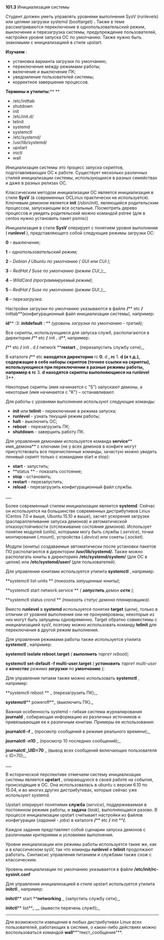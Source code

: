 **101.3** Инициализация системы

Студент должен уметь управлять уровнями выполнения SysV (runlevels) или целями загрузки systemd (boottarget) **.** Также в теме рассматриваются переключение в однопользовательский режим, выключение и перезагрузка системы, предупреждение пользователей, настройки уровня запуска ОС по умолчанию. Также нужно быть знакомыми с инициализацией в стиле upstart.

**Изучаем** :

- установка варианта загрузки по умолчанию;
- переключение между режимами работы;
- включение и выключение ПК;
- уведомление пользователей системы;
- корректное завершение процессов.

**Термины и утилиты:****        **

- /etc/inittab
- shutdown
- init
- /etc/init.d/
- telinit
- systemd
- systemctl
- /etc/systemd/
- /usr/lib/systemd/
- upstart
- inictl
- wall

Инициализация системы это процесс запуска скриптов, подготавливающих ОС к работе. Существует несколько различных стилей инициализации системы, использующиеся в разных семействах и даже в разных релизах ОС.

Классическим методом инициализации ОС является инициализация в стиле **SysV** (в современных OCLinux практически не используется). Ключевым демоном является **init** (/sbin/init), являющийся родительским процессом, запускающим все остальные. Посмотреть дерево процессов и увидеть родительский можно командой pstree (для в centos нужно установить пакет psmisc)

Инициализация в стиле **SysV** оперирует с понятием уровня выполнения ( **runlevel** ), представляющего собой следующие режимы загрузки ОС:

**0** _– выключение;_

**1** _– однопользовательский режим;_

**2** _–_ _Debian __/__ Ubuntu_ _по умолчанию ( __GUI_ _или_ _CUI__ );_

**3** _–_ _RedHat __/__ Suse_ _по умолчанию (режим_ _CUI__);_

**4** _– WildCard (программируемый режим);_

**5** _–_ _RedHat __/__ Suse_ _по умолчанию (режим_ _GUI__);_

**6** _– перезагрузка._

Настройки загрузки по умолчанию указываются в файле **/**** etc ****/**** inittab**(конфигурационный файл инициализации системы), например:

**id**** :3: ****initdefault**** :       ** _(уровень загрузки по умолчанию - третий);_

Все скрипты, использующиеся для запуска служб, располагаются в директории **/**** etc ****/**** init ****.**** d**, например:

**/**** etc ****/**** init ****.**** d ****/**** network ****restart** _        (перезапустить службу сети);_

В каталоге **/**** etc **находятся директории** rc ****0.**** d ****,**  **rc**** 1. ****d** (и т.д.), содержащие в себе наборы скриптов (точнее ссылки на скрипты), использующиеся при переключении в разные режимы работы, например в **rc**** 3. ****d** находятся скрипты выполняющиеся на **runlevel**** 3**.

Некоторые скрипты (имя начинается с &quot;S&quot;) запускают демоны, а некоторые (имя начинается с &quot;K&quot;) – останавливают.

Для работы с уровнями выполнения используют следующие команды:

- **init** или **telinit**         - переключение в режима запуска;
- **runlevel**                 - узнать текущий режим работы;
- **halt**                 - выключить ОС;
- **reboot**                 - перезагрузить ПК;
- **shutdown**         - завершить работу ПК.

Для управления демонами используется команда **service**** имя\_демона** с ключами (не у всех демонов в конфиге могут присутствовать все перечисленные команды, зачастую можно увидеть ленивый скрипт только с командами start и stop):

- **start**         - запустить;
- **status       ** - показать состояние;
- **stop**         - остановить;
- **restart**         - перезапустить;
- **reload**         - перезагрузить конфигурационный файл службы.

\_\_\_

Более современный стилем инициализации является **systemd**. Сейчас он используется на большинстве современных дистрибутивов Linux (Centos 7.0 и выше, Ubuntu 15.10 и выше), засчет ускорения загрузки (распараллеливание запуска демонов) и автоматической отказоустойчивости (отслеживание состояния демонов). Использует понятие модулей (units), которыми могу быть службы (._service_), точки монтирования (._mount_), устройства (._device_) или сокеты (._socket_).

Модули (юниты) создаваемые автоматически после установки пакетов ПО располагаются в директории **/usr/lib/systemd/.** Также можно располагать юниты в директориях **/etc/systemd/system/** (для ОС в целом) или **/etc/systemd/user/** (для пользователей).

Для управления юнитами используется утилита **systemctl** , например:

**systemctl list-units       ** _(показать запущенные юниты);_

**systemctl start network.service       ** _( __запустить__ демон __сети__ );_

**systemctl status crond       ** _(показать статус демона планировщика)._

Вместо **runlevel** в **systemd** используется понятие **target** (цели), только в отличии от уровней выполнения они не пронумерованы, некоторые из них могут быть запущены одновременно. Target обратно совместимы с инициализацией sysV, поэтому можно использовать команду **telinit** для переключения в другой режим выполнения.

 
Для управления режимами работы также используется утилита **systemctl** , например:

**systemctl isolate reboot.target**                 _( __выполнить__ таргет_ _reboot);_

**systemctl set-default -f multi-user.target**         _( __установить__ таргет_ _multi-user_ _в __качестве__ режима __загрузки__ по __умолчанию__ );_

Для управления питаем также можно использовать **systemctl** , например:

**systemctl reboot       ** _        (перезагрузить ПК);_

**systemctl**** poweroff**_        (выключить ПК)._

Важная особенность systemd – гибкая система журналирования **journald** , собирающая информацию из различных источников и привязывающая ее к различным юнитам. Примеры ее использования:

**journalctl –f** _        (просмотр сообщений в режиме реального времени);_

**journalctl -n10** _         (просмотр 10 последних сообщений);_

**journalctl \_UID=70** _        (вывод всех сообщений включающих пользователя с ID=70);_

\_\_\_

В исторической перспективе отмечаем систему инициализации системы является **upstart** , опирающуюся в своей работе на события, происходящие в ОС. Она использовалась в ubuntu с версии 6.10 по 15.04, и во многих других дистрибутивах, которые сейчас уже используют systemd.

Upstart оперирует понятиями **служба** (_service_), поддерживаемая в постоянном режиме работы, и **задача** (_task_), выполняющаяся разово. В процессе инициализации upstart считывает настройки из файлов конфигурации (_заданий -_ _jobs_) в каталоге **/**** etc ****/**** init ****/.**

Каждое задание представляет собой сценарии запуска демонов с различными критериями и условиями выполнения.

Уровни инициализации или режимы работы используется такие же, как и в классическом sysV, так что команды **runlevel** и **telinit** продолжают работать. Синтаксис управления питанием и службами также схож с классическим.

Уровень инициализации по умолчанию указывается в файле **/etc/init/rc-sysinit.conf**

Для управления инициализацией в стиле upstart используется утилита **initctl** , например:

**initctl**** start ****networking** _        (запустить службу сети);_

**initctl**** list**_ __                (вывести перечень служб);_

-----

Для возможности извещения в любых дистрибутивах Linux всех пользователей, работающих в системе, о каких-либо действиях можно воспользоваться командой **wall****&quot;текст\_сообщения&quot;**.
